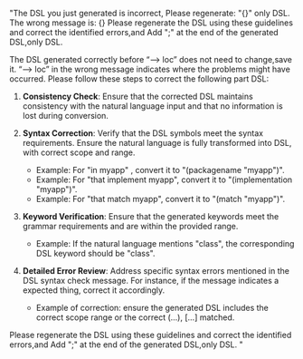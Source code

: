 "The DSL you just generated is incorrect, Please regenerate: "{}"
only DSL. The wrong message is: {}
Please regenerate the DSL using these guidelines and correct the identified errors,and Add ";" at the end of the generated DSL,only DSL.


The DSL generated correctly before “--> loc” does not need to change,save it. “--> loc” in the wrong message indicates where the problems might have occurred. Please follow these steps to correct the following part DSL:

1. **Consistency Check**: Ensure that the corrected DSL maintains consistency with the natural language input and that no information is lost during conversion.

2. **Syntax Correction**: Verify that the DSL symbols meet the syntax requirements. Ensure the natural language is fully transformed into DSL, with correct scope and range.
    - Example: For "in myapp" , convert it to "(packagename "myapp")".
    - Example: For "that implement myapp", convert it to "(implementation "myapp")".
    - Example: For "that match myapp", convert it to "(match "myapp")".

3. **Keyword Verification**: Ensure that the generated keywords meet the grammar requirements and are within the provided range.
    - Example: If the natural language mentions "class", the corresponding DSL keyword should be "class".

4. **Detailed Error Review**: Address specific syntax errors mentioned in the DSL syntax check message. For instance, if the message indicates a expected thing, correct it accordingly.
    - Example of correction:  ensure the generated DSL includes the correct scope range or the correct (...), [...] matched.

Please regenerate the DSL using these guidelines and correct the identified errors,and Add ";" at the end of the generated DSL,only DSL.
"